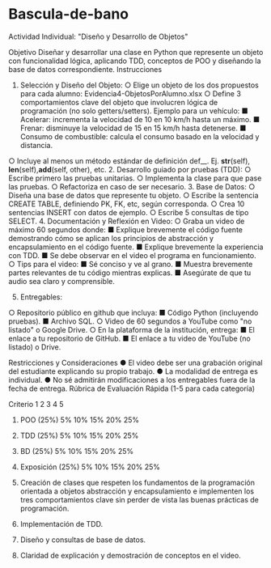 # Bascula-de-bano
Actividad Individual: "Diseño y
Desarrollo de Objetos"

Objetivo
Diseñar y desarrollar una clase en Python que represente un objeto con funcionalidad
lógica, aplicando TDD, conceptos de POO y diseñando la base de datos correspondiente.
Instrucciones
1. Selección y Diseño del Objeto:
○ Elige un objeto de los dos propuestos para cada alumno:
Evidencia4-ObjetosPorAlumno.xlsx
○ Define 3 comportamientos clave del objeto que involucren lógica de
programación (no solo getters/setters).
Ejemplo para un vehículo:
■ Acelerar: incrementa la velocidad de 10 en 10 km/h hasta un máximo.
■ Frenar: disminuye la velocidad de 15 en 15 km/h hasta detenerse.
■ Consumo de combustible: calcula el consumo basado en la velocidad
y distancia.

○ Incluye al menos un método estándar de definición def__. Ej. __str__(self),
__len__(self),__add__(self, other), etc.
2. Desarrollo guiado por pruebas (TDD):
○ Escribe primero las pruebas unitarias.
○ Implementa la clase para que pase las pruebas.
○ Refactoriza en caso de ser necesario.
3. Base de Datos:
○ Diseña una base de datos que represente tu objeto.
○ Escribe la sentencia CREATE TABLE, definiendo PK, FK, etc, según
corresponda.
○ Crea 10 sentencias INSERT con datos de ejemplo.
○ Escribe 5 consultas de tipo SELECT.
4. Documentación y Reflexión en Video:
○ Graba un video de máximo 60 segundos donde:
■ Explique brevemente el código fuente demostrando cómo se aplican
los principios de abstracción y encapsulamiento en el código fuente.
■ Explique brevemente la experiencia con TDD.
■ Se debe observar en el video el programa en funcionamiento.
○ Tips para el video:
■ Sé conciso y ve al grano.
■ Muestra brevemente partes relevantes de tu código mientras explicas.
■ Asegúrate de que tu audio sea claro y comprensible.

5. Entregables:

○ Repositorio público en github que incluya:
■ Código Python (incluyendo pruebas).
■ Archivo SQL.
○ Video de 60 segundos a YouTube como "no listado" o Google Drive.
○ En la plataforma de la institución, entrega:
■ El enlace a tu repositorio de GitHub.
■ El enlace a tu video de YouTube (no listado) o Drive.

Restricciones y Consideraciones
● El video debe ser una grabación original del estudiante explicando su propio trabajo.
● La modalidad de entrega es individual.
● No sé admitirán modificaciones a los entregables fuera de la fecha de entrega.
Rúbrica de Evaluación Rápida (1-5 para cada
categoría)

Criterio 1 2 3 4 5
1. POO (25%) 5% 10% 15% 20% 25%
2. TDD (25%) 5% 10% 15% 20% 25%
3. BD (25%) 5% 10% 15% 20% 25%
4. Exposición (25%) 5% 10% 15% 20% 25%

1. Creación de clases que respeten los fundamentos de la programación orientada a
objetos abstracción y encapsulamiento e implementen los tres comportamientos
clave sin perder de vista las buenas prácticas de programación.
2. Implementación de TDD.
3. Diseño y consultas de base de datos.
4. Claridad de explicación y demostración de conceptos en el video.
